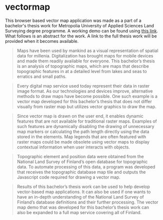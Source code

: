 # vectormap

This browser based vector map application was made as a part of a bachelor's thesis work for Metropolia University of Applied Sciences Land Surveying degree programme. A working demo can be found using [this link](http://users.metropolia.fi/~tuomati/). What follows is an abstract for the work. A link to the full thesis work will be provided when it becomes available.

> Maps have been used by mankind as a visual representation of spatial data for millenia. Digitalization has brought maps for mobile devices and made them readily available for everyone. This bachelor’s thesis is an analysis of topographic maps, which are maps that describe topographic features in at a detailed level from lakes and seas to erratics and small paths.

> Every digital map service used today represent their data in raster image format. As our technologies and devices improve, alternative methods to draw maps have become possible. One such example is a vector map developed for this bachelor’s thesis that does not differ visually from raster map but utilizes vector graphics to draw the map.

> Since vector map is drawn on the user end, it enables dynamic features that are not available for traditional raster maps. Examples of such features are dynamically disabling the drawing of unnecessary map markers or calculating the path length directly using the data stored in the elements. Map legends that are often featured with raster maps could be made obsolete using vector maps to display contextual information when user interacts with objects.

> Topographic element and position data were obtained from the National Land Survey of Finland’s open database for topographic data. To automate processing of this data, a program was developed that receives the topographic database map tile and outputs the Javascript code required for drawing a vector map.

> Results of this bachelor’s thesis work can be used to help develop vector-based map applications. It can also be used if one wants to have an in-depth understanding of the National Land Survey of Finland’s database definitions and their further processing. The vector map demo that was developed for this bachelor’s thesis work can also be expanded to a full map service covering all of Finland.
